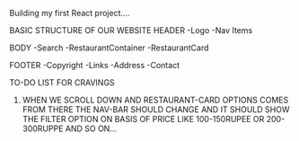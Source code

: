 Building my first React project....

BASIC STRUCTURE OF OUR WEBSITE
HEADER 
  -Logo 
  -Nav Items

BODY
  -Search
  -RestaurantContainer
  -RestaurantCard

FOOTER 
  -Copyright
  -Links
  -Address
  -Contact

TO-DO LIST FOR CRAVINGS
1. WHEN WE SCROLL DOWN AND RESTAURANT-CARD OPTIONS COMES FROM THERE THE NAV-BAR SHOULD CHANGE AND IT SHOULD SHOW THE FILTER OPTION ON BASIS OF PRICE LIKE 100-150RUPEE OR 200-300RUPPE AND SO ON...
